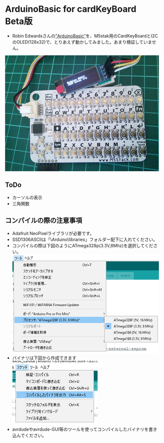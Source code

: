 # ArduinoBasic for cardKeyBoard　Beta版
- Robin Edwardsさんの[”ArduinoBasic”](https://github.com/robinhedwards/ArduinoBASIC)を、M5stak用のCardKeyBoardとI2CのOLED(128x32)で、とりあえず動かしてみました。あまり検証していません。<br>

![image](./img/img001.jpg)

## ToDo
- カーソルの表示
- 三角関数

## コンパイルの際の注意事項
- Adafruit NeoPixelライブラリが必要です。
- SSD1306ASCIIは「\Arduino\libraries」フォルダー配下に入れてください。
- コンパイルの際は下図のようにATmega328p(3.3V,8Mhz)を選択してください。<br>![image](./img/img002.PNG)<br>
- バイナリは下図から作成できます<br>![image](./img/img003.PNG)<br>
- avrdudeやavrdude-GUI等のツールを使ってコンパイルしたバイナリを書き込んでください。

